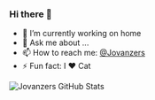 ### Hi there 👋

<!--
**jovanzers/jovanzers** is a ✨ _special_ ✨ repository because its `README.md` (this file) appears on your GitHub profile. -->
- 🔭 I’m currently working on home
- 💬 Ask me about ...
- 📫 How to reach me: [@Jovanzers](https://twitter.com/jovanzers)
- ⚡ Fun fact: I ❤️ Cat
<!-- 🌱 I’m currently learning ...
- 👯 I’m looking to collaborate on ...
- 🤔 I’m looking for help with ...
- 😄 Pronouns: ... -->

![Jovanzers GitHub Stats](https://github-readme-stats.vercel.app/api?username=jovanzers&show_icons=true&theme=radical&count_private=true)
